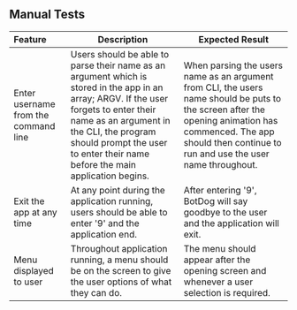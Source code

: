 ## Manual Tests

| Feature                              | Description                                                  | Expected Result                                              |
| :----------------------------------- | ------------------------------------------------------------ | ------------------------------------------------------------ |
| Enter username from the command line | Users should be able to parse their name as an argument which is stored in the app in an array; ARGV. If the user forgets to enter their name as an argument in the CLI, the program should prompt the user to enter their name before the main application begins. | When parsing the users name as an argument from CLI, the users name should be puts to the screen after the opening animation has commenced. The app should then continue to run and use the user name throughout. |
| Exit the app at any time             | At any point during the application running, users should be able to enter '9' and the application end. | After entering '9', BotDog will say goodbye to the user and the application will exit. |
| Menu displayed to user                                 | Throughout application running, a menu should be on the screen to give the user options of what they can do. | The menu should appear after the opening screen and whenever a user selection is required. |


